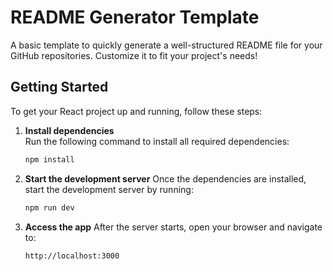 # README Generator Template

A basic template to quickly generate a well-structured README file for your GitHub repositories. Customize it to fit your project's needs!

## Getting Started

To get your React project up and running, follow these steps:

1. **Install dependencies**  
   Run the following command to install all required dependencies:
   ```bash
   npm install
2. **Start the development server**
Once the dependencies are installed, start the development server by running:
   ```bash
   npm run dev
3. **Access the app**
After the server starts, open your browser and navigate to:
   ```bash
   http://localhost:3000
